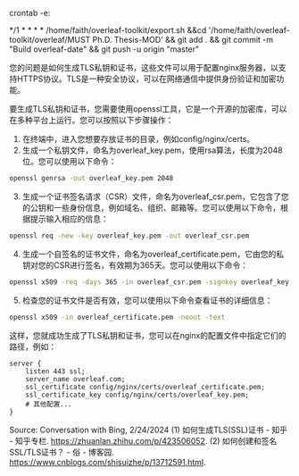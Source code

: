 
crontab -e:

*/1 * * * *  /home/faith/overleaf-toolkit/export.sh &&cd '/home/faith/overleaf-toolkit/overleaf/MUST Ph.D. Thesis-MOD' && git add . && git commit -m "Build overleaf-date" && git push -u origin "master"


您的问题是如何生成TLS私钥和证书，这些文件可以用于配置nginx服务器，以支持HTTPS协议。TLS是一种安全协议，可以在网络通信中提供身份验证和加密功能。

要生成TLS私钥和证书，您需要使用openssl工具，它是一个开源的加密库，可以在多种平台上运行。您可以按照以下步骤操作：

1. 在终端中，进入您想要存放证书的目录，例如config/nginx/certs。
2. 生成一个私钥文件，命名为overleaf_key.pem，使用rsa算法，长度为2048位。您可以使用以下命令：

```bash
openssl genrsa -out overleaf_key.pem 2048
```

3. 生成一个证书签名请求（CSR）文件，命名为overleaf_csr.pem，它包含了您的公钥和一些身份信息，例如域名、组织、邮箱等。您可以使用以下命令，根据提示输入相应的信息：

```bash
openssl req -new -key overleaf_key.pem -out overleaf_csr.pem
```

4. 生成一个自签名的证书文件，命名为overleaf_certificate.pem，它由您的私钥对您的CSR进行签名，有效期为365天。您可以使用以下命令：

```bash
openssl x509 -req -days 365 -in overleaf_csr.pem -signkey overleaf_key.pem -out overleaf_certificate.pem
```

5. 检查您的证书文件是否有效，您可以使用以下命令查看证书的详细信息：

```bash
openssl x509 -in overleaf_certificate.pem -noout -text
```

这样，您就成功生成了TLS私钥和证书，您可以在nginx的配置文件中指定它们的路径，例如：

```nginx
server {
    listen 443 ssl;
    server_name overleaf.com;
    ssl_certificate config/nginx/certs/overleaf_certificate.pem;
    ssl_certificate_key config/nginx/certs/overleaf_key.pem;
    # 其他配置...
}
```


Source: Conversation with Bing, 2/24/2024
(1) 如何生成TLS(SSL)证书 - 知乎 - 知乎专栏. https://zhuanlan.zhihu.com/p/423506052.
(2) 如何创建和签名SSL/TLS证书？ - 俗 - 博客园. https://www.cnblogs.com/shisuizhe/p/13712591.html.
